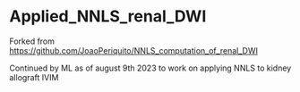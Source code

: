 # Applied_NNLS_renal_DWI
Forked from https://github.com/JoaoPeriquito/NNLS_computation_of_renal_DWI 

Continued by ML as of august 9th 2023 to work on applying NNLS to kidney allograft IVIM
